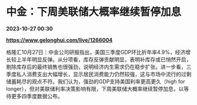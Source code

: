 # 中金：下周美联储大概率继续暂停加息

**2023-10-27 00:30**

**https://www.gelonghui.com/live/1266004**

格隆汇10月27日｜中金公司研报指出，美国三季度GDP环比折年率4.9%，经济增长较上半年明显反弹。从分项看，库存反弹贡献明显，表明补库存或已悄然开启，剔除库存后的最终销售也很强劲，说明经济内生需求仍在稳步扩张。进一步看，三季度私人消费支出大幅增长，显示居民消费能力仍然较强，这与市场中流行的过剩储蓄耗尽的观点不符。我们认为，强劲的GDP支持美国利率更高更久（high for longer），但对美联储利率决策影响有限，下周美联储大概率继续暂停加息，以等待更多四季度数据公布。